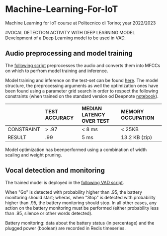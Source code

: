 # Machine-Learning-For-IoT
Machine Learning for IoT course at Politecnico di Torino; year 2022/2023

#VOCAL DETECTION ACTIVITY WITH DEEP LEARNING MODEL
Development of a Deep Learning model to be used in VAD.
## Audio preprocessing and model training
The [following script](https://github.com/AlessiaLeclercq/Machine-Learning-For-IoT/blob/main/preprocessing.py) preprocesses the audio and converts them into MFCCs on which to perfrom model training and inference. 

Model training and inference on the test-set can be found [here](https://github.com/AlessiaLeclercq/Machine-Learning-For-IoT/blob/main/training.ipynb). The model structure, the preprocessing arguments as well the optimization ones have been found using a parameter grid search in order to respect the following constraints (when trained on the standard version od Deepnote [notebook]()). 

|  | TEST ACCURACY |  MEDIAN LATENCY OVER TEST | MEMORY OCCUPATION |
|:-------|:-------|:--------|:--------|
|  CONSTRAINT| > .97    |  < 8 ms     | < 25KB |
|  RESULT | .99 | 5 ms | 13.2 KB (zip) |

Model optimization has beenperformed using a combination of width scaling and weight pruning. 

## Vocal detection and monitoring 
The trained model is deployed in the [following VAD script](https://github.com/AlessiaLeclercq/Machine-Learning-For-IoT/blob/main/VAD.py). 

When "Go" is detected with probability higher than .95, the battery monitoring should start; wheras, when "Stop" is detected with probability higher than .95, the battery monitoring should stop. In all other cases, any action on the battery monitoring must be performed (either probability less than .95, silence or other words detected). 

Battery monitoring: data about the battery status (in percentage) and the plugged power (boolean) are recorded in Redis timeseries.
